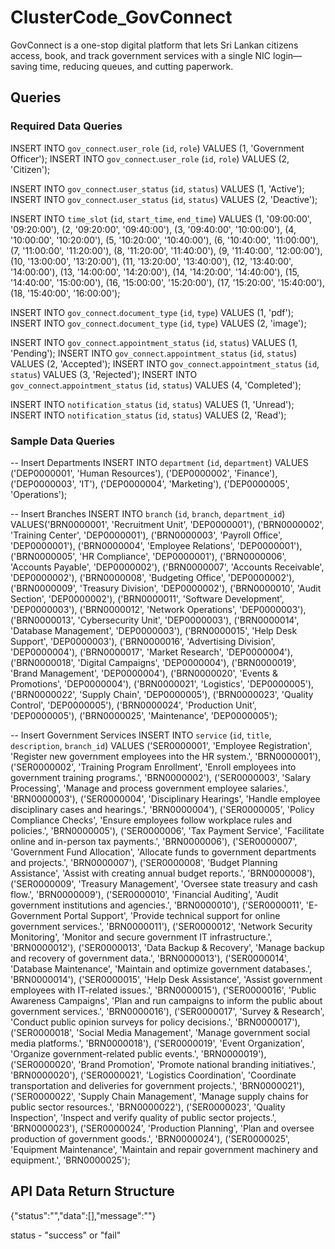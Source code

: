 # ClusterCode_GovConnect
GovConnect is a one-stop digital platform that lets Sri Lankan citizens access, book, and track government services with a single NIC login—saving time, reducing queues, and cutting paperwork.


## Queries

### Required Data Queries
INSERT INTO `gov_connect`.`user_role` (`id`, `role`) VALUES (1, 'Government Officer');
INSERT INTO `gov_connect`.`user_role` (`id`, `role`) VALUES (2, 'Citizen');

INSERT INTO `gov_connect`.`user_status` (`id`, `status`) VALUES (1, 'Active');
INSERT INTO `gov_connect`.`user_status` (`id`, `status`) VALUES (2, 'Deactive');

INSERT INTO `time_slot` (`id`, `start_time`, `end_time`) VALUES (1, '09:00:00', '09:20:00'), (2, '09:20:00', '09:40:00'), (3, '09:40:00', '10:00:00'), (4, '10:00:00', '10:20:00'), (5, '10:20:00', '10:40:00'), (6, '10:40:00', '11:00:00'), (7, '11:00:00', '11:20:00'), (8, '11:20:00', '11:40:00'), (9, '11:40:00', '12:00:00'), (10, '13:00:00', '13:20:00'), (11, '13:20:00', '13:40:00'), (12, '13:40:00', '14:00:00'), (13, '14:00:00', '14:20:00'), (14, '14:20:00', '14:40:00'), (15, '14:40:00', '15:00:00'), (16, '15:00:00', '15:20:00'), (17, '15:20:00', '15:40:00'), (18, '15:40:00', '16:00:00');

INSERT INTO `gov_connect`.`document_type` (`id`, `type`) VALUES (1, 'pdf');
INSERT INTO `gov_connect`.`document_type` (`id`, `type`) VALUES (2, 'image');

INSERT INTO `gov_connect`.`appointment_status` (`id`, `status`) VALUES (1, 'Pending');
INSERT INTO `gov_connect`.`appointment_status` (`id`, `status`) VALUES (2, 'Accepted');
INSERT INTO `gov_connect`.`appointment_status` (`id`, `status`) VALUES (3, 'Rejected');
INSERT INTO `gov_connect`.`appointment_status` (`id`, `status`) VALUES (4, 'Completed');

INSERT INTO `notification_status` (`id`, `status`) VALUES (1, 'Unread');
INSERT INTO `notification_status` (`id`, `status`) VALUES (2, 'Read');


### Sample Data Queries

-- Insert Departments
INSERT INTO `department` (`id`, `department`) VALUES ('DEP0000001', 'Human Resources'), ('DEP0000002', 'Finance'), ('DEP0000003', 'IT'), ('DEP0000004', 'Marketing'), ('DEP0000005', 'Operations');

-- Insert Branches
INSERT INTO `branch` (`id`, `branch`, `department_id`) VALUES('BRN0000001', 'Recruitment Unit', 'DEP0000001'), ('BRN0000002', 'Training Center', 'DEP0000001'), ('BRN0000003', 'Payroll Office', 'DEP0000001'), ('BRN0000004', 'Employee Relations', 'DEP0000001'), ('BRN0000005', 'HR Compliance', 'DEP0000001'), ('BRN0000006', 'Accounts Payable', 'DEP0000002'), ('BRN0000007', 'Accounts Receivable', 'DEP0000002'), ('BRN0000008', 'Budgeting Office', 'DEP0000002'), ('BRN0000009', 'Treasury Division', 'DEP0000002'), ('BRN0000010', 'Audit Section', 'DEP0000002'), ('BRN0000011', 'Software Development', 'DEP0000003'), ('BRN0000012', 'Network Operations', 'DEP0000003'), ('BRN0000013', 'Cybersecurity Unit', 'DEP0000003'), ('BRN0000014', 'Database Management', 'DEP0000003'), ('BRN0000015', 'Help Desk Support', 'DEP0000003'), ('BRN0000016', 'Advertising Division', 'DEP0000004'), ('BRN0000017', 'Market Research', 'DEP0000004'), ('BRN0000018', 'Digital Campaigns', 'DEP0000004'), ('BRN0000019', 'Brand Management', 'DEP0000004'),
('BRN0000020', 'Events & Promotions', 'DEP0000004'), ('BRN0000021', 'Logistics', 'DEP0000005'), ('BRN0000022', 'Supply Chain', 'DEP0000005'), ('BRN0000023', 'Quality Control', 'DEP0000005'), ('BRN0000024', 'Production Unit', 'DEP0000005'), ('BRN0000025', 'Maintenance', 'DEP0000005');

-- Insert Government Services
INSERT INTO `service` (`id`, `title`, `description`, `branch_id`) VALUES ('SER0000001', 'Employee Registration', 'Register new government employees into the HR system.', 'BRN0000001'), ('SER0000002', 'Training Program Enrollment', 'Enroll employees into government training programs.', 'BRN0000002'), ('SER0000003', 'Salary Processing', 'Manage and process government employee salaries.', 'BRN0000003'), ('SER0000004', 'Disciplinary Hearings', 'Handle employee disciplinary cases and hearings.', 'BRN0000004'), ('SER0000005', 'Policy Compliance Checks', 'Ensure employees follow workplace rules and policies.', 'BRN0000005'), ('SER0000006', 'Tax Payment Service', 'Facilitate online and in-person tax payments.', 'BRN0000006'), ('SER0000007', 'Government Fund Allocation', 'Allocate funds to government departments and projects.', 'BRN0000007'), ('SER0000008', 'Budget Planning Assistance', 'Assist with creating annual budget reports.', 'BRN0000008'), ('SER0000009', 'Treasury Management', 'Oversee state treasury and cash flow.', 'BRN0000009'), ('SER0000010', 'Financial Auditing', 'Audit government institutions and agencies.', 'BRN0000010'), ('SER0000011', 'E-Government Portal Support', 'Provide technical support for online government services.', 'BRN0000011'), ('SER0000012', 'Network Security Monitoring', 'Monitor and secure government IT infrastructure.', 'BRN0000012'), ('SER0000013', 'Data Backup & Recovery', 'Manage backup and recovery of government data.', 'BRN0000013'), ('SER0000014', 'Database Maintenance', 'Maintain and optimize government databases.', 'BRN0000014'), ('SER0000015', 'Help Desk Assistance', 'Assist government employees with IT-related issues.', 'BRN0000015'), ('SER0000016', 'Public Awareness Campaigns', 'Plan and run campaigns to inform the public about government services.', 'BRN0000016'), ('SER0000017', 'Survey & Research', 'Conduct public opinion surveys for policy decisions.', 'BRN0000017'), ('SER0000018', 'Social Media Management', 'Manage government social media platforms.', 'BRN0000018'), ('SER0000019', 'Event Organization', 'Organize government-related public events.', 'BRN0000019'), ('SER0000020', 'Brand Promotion', 'Promote national branding initiatives.', 'BRN0000020'), ('SER0000021', 'Logistics Coordination', 'Coordinate transportation and deliveries for government projects.', 'BRN0000021'), ('SER0000022', 'Supply Chain Management', 'Manage supply chains for public sector resources.', 'BRN0000022'), ('SER0000023', 'Quality Inspection', 'Inspect and verify quality of public sector projects.', 'BRN0000023'), ('SER0000024', 'Production Planning', 'Plan and oversee production of government goods.', 'BRN0000024'), ('SER0000025', 'Equipment Maintenance', 'Maintain and repair government machinery and equipment.', 'BRN0000025');


## API Data Return Structure

{"status":"","data":[],"message":""} 

status - "success" or "fail"